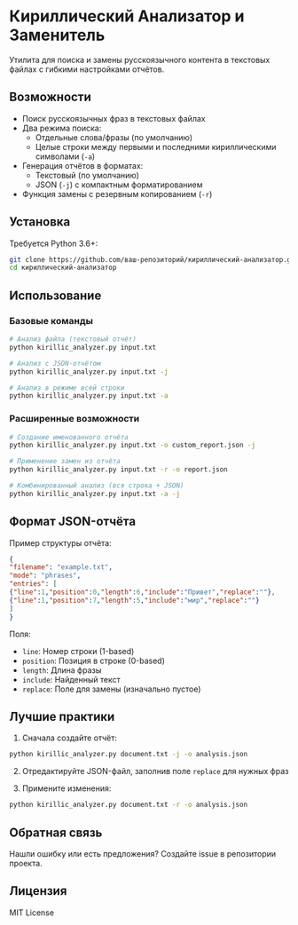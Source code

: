 # Кириллический Анализатор и Заменитель

Утилита для поиска и замены русскоязычного контента в текстовых файлах с гибкими настройками отчётов.

## Возможности

- Поиск русскоязычных фраз в текстовых файлах
- Два режима поиска:
  - Отдельные слова/фразы (по умолчанию)
  - Целые строки между первыми и последними кириллическими символами (`-a`)
- Генерация отчётов в форматах:
  - Текстовый (по умолчанию)
  - JSON (`-j`) с компактным форматированием
- Функция замены с резервным копированием (`-r`)

## Установка

Требуется Python 3.6+:

```bash
git clone https://github.com/ваш-репозиторий/кириллический-анализатор.git
cd кириллический-анализатор
```

## Использование

### Базовые команды

```bash
# Анализ файла (текстовый отчёт)
python kirillic_analyzer.py input.txt

# Анализ с JSON-отчётом
python kirillic_analyzer.py input.txt -j

# Анализ в режиме всей строки
python kirillic_analyzer.py input.txt -a
```

### Расширенные возможности

```bash
# Создание именованного отчёта
python kirillic_analyzer.py input.txt -o custom_report.json -j

# Применение замен из отчёта
python kirillic_analyzer.py input.txt -r -o report.json

# Комбинированный анализ (вся строка + JSON)
python kirillic_analyzer.py input.txt -a -j
```

## Формат JSON-отчёта

Пример структуры отчёта:

```json
{
"filename": "example.txt",
"mode": "phrases",
"entries": [
{"line":1,"position":0,"length":6,"include":"Привет","replace":""},
{"line":1,"position":7,"length":5,"include":"мир","replace":""}
]
}
```

Поля:
- `line`: Номер строки (1-based)
- `position`: Позиция в строке (0-based)
- `length`: Длина фразы
- `include`: Найденный текст
- `replace`: Поле для замены (изначально пустое)

## Лучшие практики

1. Сначала создайте отчёт:
```bash
python kirillic_analyzer.py document.txt -j -o analysis.json
```

2. Отредактируйте JSON-файл, заполнив поле `replace` для нужных фраз

3. Примените изменения:
```bash
python kirillic_analyzer.py document.txt -r -o analysis.json
```

## Обратная связь

Нашли ошибку или есть предложения? Создайте issue в репозитории проекта.

## Лицензия

MIT License
